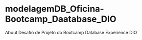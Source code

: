 # modelagemDB_Oficina-Bootcamp_Daatabase_DIO
 About Desafio de Projeto do Bootcamp Database Experience DIO
